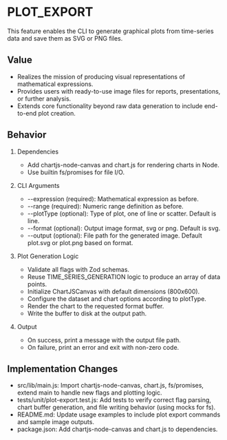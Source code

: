 # PLOT_EXPORT

This feature enables the CLI to generate graphical plots from time-series data and save them as SVG or PNG files.

## Value

- Realizes the mission of producing visual representations of mathematical expressions.
- Provides users with ready-to-use image files for reports, presentations, or further analysis.
- Extends core functionality beyond raw data generation to include end-to-end plot creation.

## Behavior

1. Dependencies
   - Add chartjs-node-canvas and chart.js for rendering charts in Node.
   - Use builtin fs/promises for file I/O.

2. CLI Arguments
   - --expression (required): Mathematical expression as before.
   - --range (required): Numeric range definition as before.
   - --plotType (optional): Type of plot, one of line or scatter. Default is line.
   - --format (optional): Output image format, svg or png. Default is svg.
   - --output (optional): File path for the generated image. Default plot.svg or plot.png based on format.

3. Plot Generation Logic
   - Validate all flags with Zod schemas.
   - Reuse TIME_SERIES_GENERATION logic to produce an array of data points.
   - Initialize ChartJSCanvas with default dimensions (800x600).
   - Configure the dataset and chart options according to plotType.
   - Render the chart to the requested format buffer.
   - Write the buffer to disk at the output path.

4. Output
   - On success, print a message with the output file path.
   - On failure, print an error and exit with non-zero code.

## Implementation Changes

- src/lib/main.js: Import chartjs-node-canvas, chart.js, fs/promises, extend main to handle new flags and plotting logic.
- tests/unit/plot-export.test.js: Add tests to verify correct flag parsing, chart buffer generation, and file writing behavior (using mocks for fs).
- README.md: Update usage examples to include plot export commands and sample image outputs.
- package.json: Add chartjs-node-canvas and chart.js to dependencies.
